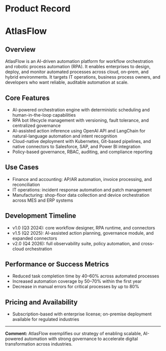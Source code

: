 # Product Record

# AtlasFlow

## Overview
AtlasFlow is an AI-driven automation platform for workflow orchestration and robotic process automation (RPA). It enables enterprises to design, deploy, and monitor automated processes across cloud, on-prem, and hybrid environments. It targets IT operations, business process owners, and developers who want reliable, auditable automation at scale.

## Core Features
- AI-powered orchestration engine with deterministic scheduling and human-in-the-loop capabilities
- RPA bot lifecycle management with versioning, fault tolerance, and centralized governance
- AI-assisted action inference using OpenAI API and LangChain for natural-language automation and intent recognition
- Cloud-native deployment with Kubernetes, Git-based pipelines, and native connectors to Salesforce, SAP, and Power BI integration
- Policy-based governance, RBAC, auditing, and compliance reporting

## Use Cases
- Finance and accounting: AP/AR automation, invoice processing, and reconciliation
- IT operations: incident response automation and patch management
- Manufacturing: shop-floor data collection and device orchestration across MES and ERP systems

## Development Timeline
- v1.0 (Q3 2024): core workflow designer, RPA runtime, and connectors
- v1.5 (Q2 2025): AI-assisted action planning, governance module, and expanded connectors
- v2.0 (Q4 2026): full observability suite, policy automation, and cross-cloud orchestration

## Performance or Success Metrics
- Reduced task completion time by 40–60% across automated processes
- Increased automation coverage by 50–70% within the first year
- Decrease in manual errors for critical processes by up to 80%

## Pricing and Availability
- Subscription-based with enterprise license; on-premise deployment available for regulated industries

---

**Comment:** AtlasFlow exemplifies our strategy of enabling scalable, AI-powered automation with strong governance to accelerate digital transformation across industries.